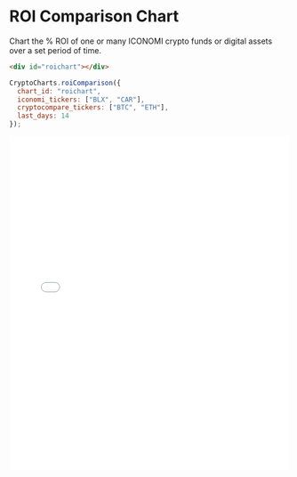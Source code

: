 # ROI Comparison Chart
Chart the % ROI of one or many ICONOMI crypto funds or digital assets over a set period of time.

```html
<div id="roichart"></div>
```
```js
CryptoCharts.roiComparison({
  chart_id: "roichart",
  iconomi_tickers: ["BLX", "CAR"],
  cryptocompare_tickers: ["BTC", "ETH"],
  last_days: 14
});
```

<iframe height="600" style="width: 100%;" scrolling="no" title="ROI of crypto assets over time" src="//codepen.io/jesusthatsgreat/embed/preview/YbMbPp/?height=600&theme-id=37041&default-tab=result" frameborder="no" allowtransparency="true" allowfullscreen="true"></iframe>
